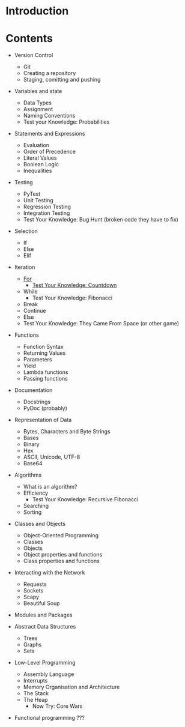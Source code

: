 # Introduction
# Contents
* Version Control
	* Git
	* Creating a repository
	* Staging, comitting and pushing

* Variables and state
	* Data Types
	* Assignment
	* Naming Conventions
	* Test your Knowledge: Probabilities

* Statements and Expressions
	* Evaluation
	* Order of Precedence
	* Literal Values
	* Boolean Logic
	* Inequalities

* Testing
	* PyTest
	* Unit Testing
	* Regression Testing
	* Integration Testing
	* Test Your Knowledge: Bug Hunt (broken code they have to fix)

* Selection
	* If
	* Else
	* Elif
* Iteration
	* [For](./for-loops/README.md)
		* [Test Your Knowledge: Countdown](./for-loops/README.md#test-your-knowledge-countdown)
	* While
		* Test Your Knowledge: Fibonacci
	* Break
	* Continue
	* Else
	* Test Your Knowledge: They Came From Space (or other game)

* Functions
	* Function Syntax
	* Returning Values
	* Parameters
	* Yield
	* Lambda functions
	* Passing functions


* Documentation
	* Docstrings
	* PyDoc (probably)

* Representation of Data
	* Bytes, Characters and Byte Strings
	* Bases
	* Binary
	* Hex
	* ASCII, Unicode, UTF-8
	* Base64


* Algorithms
	* What is an algorithm?
	* Efficiency
		* Test Your Knowledge: Recursive Fibonacci 
	* Searching
	* Sorting

* Classes and Objects
	* Object-Oriented Programming
	* Classes
	* Objects
	* Object properties and functions
	* Class properties and functions
* Interacting with the Network
	* Requests
	* Sockets
	* Scapy
	* Beautiful Soup

* Modules and Packages


* Abstract Data Structures
	* Trees
	* Graphs
	* Sets
* Low-Level Programming
	* Assembly Language
	* Interrupts
	* Memory Organisation and Architecture
	* The Stack 
	* The Heap
		* Now Try: Core Wars

* Functional programming
???

